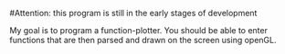 #Attention: this program is still in the early stages of development

My goal is to program a function-plotter. You should be able to enter functions that are then parsed and drawn on the screen using openGL.
